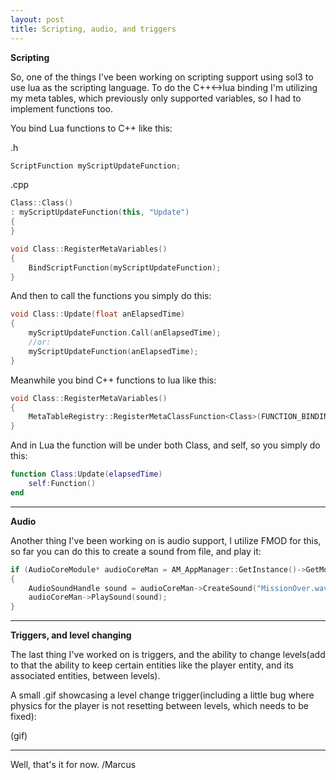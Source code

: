 ```yaml
---
layout: post
title: Scripting, audio, and triggers
---
```


**Scripting**

So, one of the things I've been working on scripting support using sol3 to use lua as the scripting language. To do the C++<->lua binding I'm utilizing my meta tables, which previously only supported variables, so I had to implement functions too.

You bind Lua functions to C++ like this:

.h
``` c++
ScriptFunction myScriptUpdateFunction;
```

.cpp
``` c++
Class::Class()
: myScriptUpdateFunction(this, "Update")
{
}

void Class::RegisterMetaVariables()
{
	BindScriptFunction(myScriptUpdateFunction);
}
```

And then to call the functions you simply do this:

``` c++
void Class::Update(float anElapsedTime)
{
	myScriptUpdateFunction.Call(anElapsedTime);
	//or:
	myScriptUpdateFunction(anElapsedTime);
}
```

Meanwhile you bind C++ functions to lua like this:

``` c++
void Class::RegisterMetaVariables()
{
	MetaTableRegistry::RegisterMetaClassFunction<Class>(FUNCTION_BINDING(Class, Function));
}
```

And in Lua the function will be under both Class, and self, so you simply do this:

``` lua
function Class:Update(elapsedTime)
	self:Function()
end
```

---

**Audio**

Another thing I've been working on is audio support, I utilize FMOD for this, so far you can do this to create a sound from file, and play it:

``` c++
if (AudioCoreModule* audioCoreMan = AM_AppManager::GetInstance()->GetModule<AudioCoreModule>())
{
	AudioSoundHandle sound = audioCoreMan->CreateSound("MissionOver.wav");
	audioCoreMan->PlaySound(sound);
}
```

---

**Triggers, and level changing**

The last thing I've worked on is triggers, and the ability to change levels(add to that the ability to keep certain entities like the player entity, and its associated entities, between levels).

A small .gif showcasing a level change trigger(including a little bug where physics for the player is not resetting between levels, which needs to be fixed):

(gif)

---

Well, that's it for now.
/Marcus